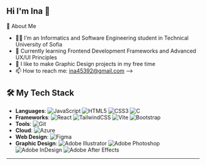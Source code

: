 

## Hi I'm Ina 👋



🚀 About Me

- 👩‍💻 I’m an Informatics and Software Engineering student in Technical University of Sofia 
- 🌱 Currently learning Frontend Development Frameworks and Advanced UX/UI Principles
- 🎨 I like to make Graphic Design projects in my free time
- 📫 How to reach me: ina45392@gmail.com
-->
## 🛠️ My Tech Stack
- **Languages**: ![JavaScript](https://img.shields.io/badge/javascript-%23323330.svg?style=for-the-badge&logo=javascript&logoColor=%23F7DF1E) ![HTML5](https://img.shields.io/badge/html5-%23E34F26.svg?style=for-the-badge&logo=html5&logoColor=white) ![CSS3](https://img.shields.io/badge/css3-%231572B6.svg?style=for-the-badge&logo=css3&logoColor=white) ![C](https://img.shields.io/badge/c-%2300599C.svg?style=for-the-badge&logo=c&logoColor=white)
- **Frameworks**: ![React](https://img.shields.io/badge/react-%2320232a.svg?style=for-the-badge&logo=react&logoColor=%2361DAFB) ![TailwindCSS](https://img.shields.io/badge/tailwindcss-%2338B2AC.svg?style=for-the-badge&logo=tailwind-css&logoColor=white) ![Vite](https://img.shields.io/badge/vite-%23646CFF.svg?style=for-the-badge&logo=vite&logoColor=white) ![Bootstrap](https://img.shields.io/badge/bootstrap-%238511FA.svg?style=for-the-badge&logo=bootstrap&logoColor=white)
- **Tools**: ![Git](https://img.shields.io/badge/git-%23F05033.svg?style=for-the-badge&logo=git&logoColor=white)
- **Cloud**: ![Azure](https://img.shields.io/badge/azure-%230072C6.svg?style=for-the-badge&logo=microsoftazure&logoColor=white)
- **Web Design**: ![Figma](https://img.shields.io/badge/figma-%23F24E1E.svg?style=for-the-badge&logo=figma&logoColor=white)
- **Graphic Design**: ![Adobe Illustrator](https://img.shields.io/badge/adobe%20illustrator-%23FF9A00.svg?style=for-the-badge&logo=adobe%20illustrator&logoColor=white) ![Adobe Photoshop](https://img.shields.io/badge/adobe%20photoshop-%2331A8FF.svg?style=for-the-badge&logo=adobe%20photoshop&logoColor=white) ![Adobe InDesign](https://img.shields.io/badge/Adobe%20InDesign-49021F?style=for-the-badge&logo=adobeindesign&logoColor=white) ![Adobe After Effects](https://img.shields.io/badge/Adobe%20After%20Effects-9999FF.svg?style=for-the-badge&logo=Adobe%20After%20Effects&logoColor=white)

---
